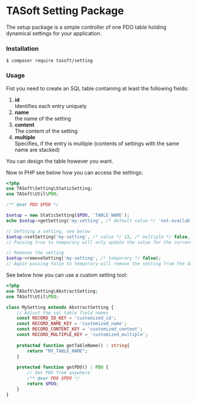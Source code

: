 # TASoft Setting Package
The setup package is a simple controller of one PDO table holding dynamical settings for your application.

### Installation
```bin
$ composer require tasoft/setting
```

### Usage
Fist you need to create an SQL table containing at least the following fields:
1.  **id**  
    Identifies each entry uniquely
1.  **name**  
    the name of the setting
1.  **content**  
    The content of the setting
1.  **multiple**  
    Specifies, if the entry is multiple (contents of settings with the same name are stacked)

You can design the table however you want.

Now in PHP see below how you can access the settings:
```php
<?php
use TASoft\Setting\StaticSetting;
use TASoft\Util\PDO;

/** @var PDO $PDO */

$setup = new StaticSetting($PDO, 'TABLE_NAME');
echo $setup->getSetting('my-setting', /* default value */ 'not-available');

// Defining a setting, see below
$setup->setSetting('my-setting', /* value */ 13, /* multiple */ false, /* temporary */ false);
// Passing true to temporary will only update the value for the current request, while passing false writes the passed value into the database persistently.

// Removes the setting
$setup->removeSetting('my-setting', /* temporary */ false);
// Again passing false to temporary will remove the setting from the database as well.
```

See below how you can use a custom setting tool:

```php
<?php
use TASoft\Setting\AbstractSetting;
use TASoft\Util\PDO;

class MySetting extends AbstractSetting {
    // Adjust the sql table field names
    const RECORD_ID_KEY = 'customized_id';
    const RECORD_NAME_KEY = 'customized_name';
    const RECORD_CONTENT_KEY = 'customized_content';
    const RECORD_MULTIPLE_KEY = 'customized_multiple';
    
    protected function getTableName() : string{
        return "MY_TABLE_NAME";
    }
    
    protected function getPDO() : PDO {
        // Get PDO from anywhere
        /** @var PDO $PDO */
        return $PDO;
    }
}

```